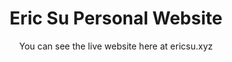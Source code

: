 <div align="center">
  <h1>Eric Su Personal Website</h1>
  <p>You can see the live website here at <a href='https://ericsu.xyz' target='_blank' rel='nofollow' ></a>ericsu.xyz</p>
  
  
</div>
